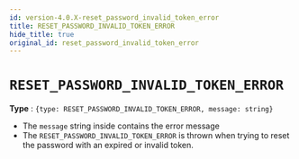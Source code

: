```yaml
---
id: version-4.0.X-reset_password_invalid_token_error
title: RESET_PASSWORD_INVALID_TOKEN_ERROR
hide_title: true
original_id: reset_password_invalid_token_error
---
```


# ``RESET_PASSWORD_INVALID_TOKEN_ERROR``
**Type** : ``{type: RESET_PASSWORD_INVALID_TOKEN_ERROR, message: string}``
- The ``message`` string inside contains the error message
- The ``RESET_PASSWORD_INVALID_TOKEN_ERROR`` is thrown when trying to reset the password with an expired or invalid token.